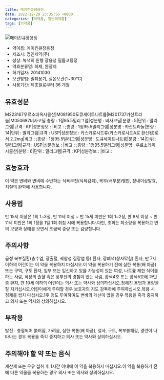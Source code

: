 ```yaml
---
title: 메이킨큐장용정
date: 2022-12-29 23:35:56 +0800
categories: [의약품, 일반의약품]
tags: [의약품]
---
```

![메이킨큐장용정](https://nedrug.mfds.go.kr/pbp/cmn/itemImageDownload/147426953978800194)

- 약이름: 메이킨큐장용정
- 제조사: 명인제약(주)
- 성상: 녹색의 원형 장용성 필름코팅정
- 약효분류명: 하제, 완장제
- 허가일자: 20141030
- 보관방법: 밀폐용기, 실온보관(1~30℃)
- 사용기간: 제조일로부터 36 개월
## 유효성분
M223167우르소데옥시콜산|M081950도큐세이트나트륨|M201737카산트라놀|M050687비사코딜
총량 : 1정95.5밀리그램|성분명 : 비사코딜|분량 : 5|단위 : 밀리그램|규격 : KP|성분정보 : |비고 : ;총량 : 1정95.5밀리그램|성분명 : 카산트라놀|분량 : 14|단위 : 밀리그램|규격 : USP|성분정보 : 카스카로시드류(카스카로시드A로 환산된)로서 2.2mg|비고 : ;총량 : 1정95.5밀리그램|성분명 : 도큐세이트나트륨|분량 : 14|단위 : 밀리그램|규격 : USP|성분정보 : |비고 : ;총량 : 1정95.5밀리그램|성분명 : 우르소데옥시콜산|분량 : 6|단위 : 밀리그램|규격 : KP|성분정보 : |비고 :
## 효능효과
이 약은 변비와 변비에 수반하는 식욕부진(식욕감퇴), 복부(배부분)팽만, 장내이상발효, 치질의 완화에 사용합니다.
## 사용법
만 15세 이상은 1회 1~3정, 만 11세 이상 ~ 만 15세 미만은 1회 1~2정, 만 8세 이상 ~ 만 11세 미만은 1회 1정을 1일 1회 취침 시에 복용합니다.다만, 초회는 최소량을 복용하고 변의 모양과 상태를 보면서 조금씩 증량 또는 감량합니다.
## 주의사항
급성 복부질환(충수염, 장출혈, 궤양성 결장염 등) 환자, 장폐색(창자막힘) 환자, 만 7세 이하의 어린이는 이 약을 복용하지 마십시오.이 약을 복용하기 전에 심한 복통(배 아픔) 또는 구역, 구토 환자, 임부 또는 임신하고 있을 가능성이 있는 여성, 나트륨 제한 식이를 하는 사람, 직장의 출혈 혹은 장부전의 경험이 있는 사람, 황색4호 또는 황색5호에 과민증 환자, 만 10세 이하의 어린이는 의사 또는 약사와 상의하십시오.정해진 용법과 용량을 잘 지키십시오.어린이에게 투여할 경우 보호자의 지도 감독하에 투여하십시오.복용 시 정제를 씹지 마십시오.1주 정도 투여하여도 변비의 개선이 없을 경우 복용을 즉각 중지하고 의사 또는 약사와 상의하십시오.
## 부작용
발진ㆍ충혈되어 붉어짐, 가려움, 심한 복통(배 아픔), 설사, 구토, 복부불쾌감, 경련이 나타나는 경우 복용을 즉각 중지하고 의사 또는 약사와 상의하십시오.
## 주의해야 할 약 또는 음식
제산제 또는 우유 섭취 후 1시간 이내에 이 약을 복용하지 마십시오.이 약을 복용하기 전에 다른 약물을 복용하는 경우 의사 또는 약사와 상의하십시오.
